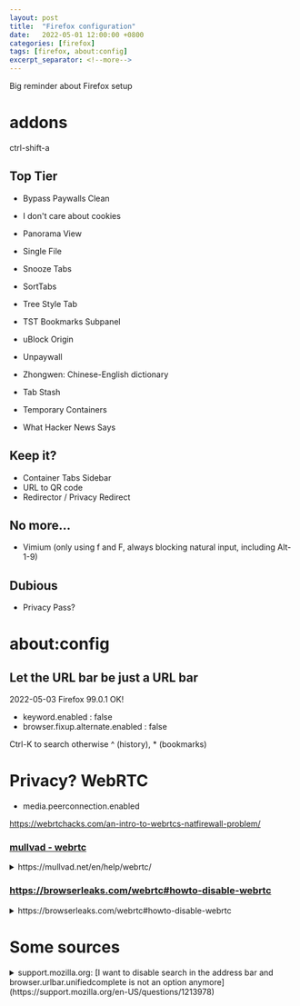 ```yaml
---
layout: post
title:  "Firefox configuration"
date:   2022-05-01 12:00:00 +0800
categories: [firefox]
tags: [firefox, about:config]
excerpt_separator: <!--more-->
---
```


Big reminder about Firefox setup
<!--more-->

# addons
ctrl-shift-a

## Top Tier

* Bypass Paywalls Clean
* I don't care about cookies
* Panorama View
* Single File
* Snooze Tabs
* SortTabs

* Tree Style Tab
* TST Bookmarks Subpanel
* uBlock Origin
* Unpaywall
* Zhongwen: Chinese-English dictionary


* Tab Stash
* Temporary Containers
* What Hacker News Says

## Keep it?
* Container Tabs Sidebar
* URL to QR code
* Redirector / Privacy Redirect

## No more...

* Vimium (only using f and F, always blocking natural input, including Alt-1-9)

## Dubious
* Privacy Pass?


# about:config

## Let the URL bar be just a URL bar
2022-05-03 Firefox 99.0.1 OK!
* keyword.enabled : false
* browser.fixup.alternate.enabled : false

Ctrl-K to search otherwise
^<space> (history), *<space> (bookmarks)

# Privacy? WebRTC

* media.peerconnection.enabled


https://webrtchacks.com/an-intro-to-webrtcs-natfirewall-problem/


### [mullvad - webrtc](https://mullvad.net/en/help/webrtc/)
<details>
<summary>https://mullvad.net/en/help/webrtc/ </summary>
<p>Firefox – easy method
</p>
<p>Desktop and Android users can use the [Disable WebRTC plugin](https://addons.mozilla.org/en-US/firefox/addon/happy-bonobo-disable-webrtc/) for Firefox. Click on the "Add to Firefox" button and follow the instructions to install the plugin.
</p><p>
Once installed, it will disable WebRTC by default. You can check by looking for the plugin's 'W' icon in the Firefox toolbar. The plugin is working if the icon is green. Click it and it will turn red, meaning that WebRTC is enabled again.
</p>
<p>Firefox – advanced method</p>
<p>Use these instructions if you wish to manually disable WebRTC:</p>
<ol>
<li> Type "about:config" into the address bar and hit Enter.
    Click the button "I accept the risk!".
    Type media.peerconnection.enabled in the search bar. Only one entry should appear.
    Right-click on the entry and choose "Toggle" to change the Value column to "false".
</li>
<li> To enable WebRTC again, follow the instructions until the Value column changes back to "true".
</li>
</ol>
</details>


### https://browserleaks.com/webrtc#howto-disable-webrtc

<details>
<summary>
https://browserleaks.com/webrtc#howto-disable-webrtc
</summary>
<a href="https://browserleaks.com/webrtc#howto-disable-webrtc">https://browserleaks.com/webrtc#howto-disable-webrtc</a>
<p>
WebRTC in Mozilla Firefox is supported since Firefox 22, and it's enabled by default.

<p>To disable RTCPeerConnection and protect IP addresses leakage, go to about:config and toggle media.peerconnection.enabled to false.

<>p>To disable Media Devices, toggle media.navigator.enabled as well as media.peerconnection.enabled both to false.
</details>

# Some sources

<details>
<summary> support.mozilla.org: [I want to disable search in the address bar and browser.urlbar.unifiedcomplete is not an option anymore](https://support.mozilla.org/en-US/questions/1213978) </summary>

<ol>
<li>In a new tab, type or paste about:config in the address bar and press Enter/Return. Click the button promising to be careful or accepting the risk.
</li>
<li>Search: In the search box above the list, type or paste keyw and pause while the list is filtered
</li>
<li>Double-click the keyword.enabled preference to switch the value from true to false
</li>
<li>Fixup: In the search box above the list, type or paste fix and pause while the list is filtered
</li>
<li>Double-click the browser.fixup.alternate.enabled preference to switch the value from true to false 
</li>
</ol>
</details>
<!--
https://news.ycombinator.com/item?id=31009313

linear-gradient(180deg, #e3e1e0, rgba(227, 225, 224, 0))

background-image: linear-gradient(rgb(227, 225, 224), rgba(227, 225, 224, 0));
box-sizing: border-box;
color: rgb(71, 48, 48);
font-family: -apple-system, "Segoe UI", Roboto, "Helvetica Neue", Arial, "Noto Sans", "Liberation Sans", sans-serif, "Apple Color Emoji", "Segoe UI Emoji", "Segoe UI Symbol", "Noto Color Emoji";
font-size: 24px;
font-weight: 400;
line-height: 24px;
margin-bottom: 0px;
margin-left: 0px;
margin-right: 0px;
margin-top: 0px;
overflow-wrap: break-word;
padding-bottom: 24px;
padding-left: 24px;
padding-right: 24px;
padding-top: 0px;
text-align: start
-->
